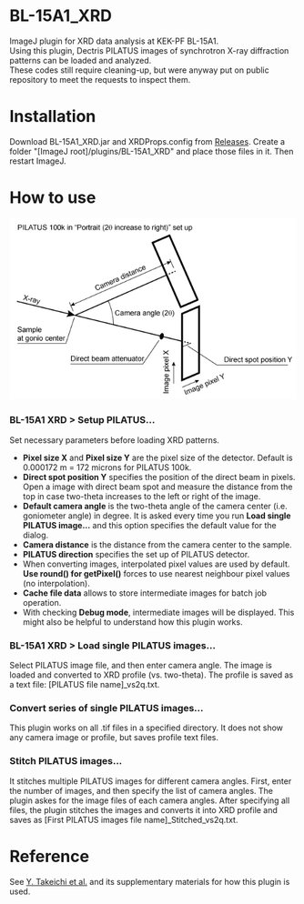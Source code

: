 # BL-15A1_XRD
ImageJ plugin for XRD data analysis at KEK-PF BL-15A1.  
Using this plugin, Dectris PILATUS images of synchrotron X-ray diffraction patterns can be loaded and analyzed.  
These codes still require cleaning-up, but were anyway put on public repository to meet the requests to inspect them. 

# Installation
Download BL-15A1_XRD.jar and XRDProps.config from [Releases](../../releases). Create a folder "[ImageJ root]/plugins/BL-15A1_XRD" and place those files in it. Then restart ImageJ.

# How to use
![PILATUS 100k in gPortrait (2q increase to right)h set up](Drawing1.png)
### BL-15A1 XRD > Setup PILATUS...
Set necessary parameters before loading XRD patterns.
- **Pixel size X** and **Pixel size Y** are the pixel size of the detector. Default is 0.000172 m = 172 microns for PILATUS 100k.
- **Direct spot position Y** specifies the position of the direct beam in pixels. Open a image with direct beam spot and measure the distance from the top in case two-theta increases to the left or right of the image.
- **Default camera angle** is the two-theta angle of the camera center (i.e. goniometer angle) in degree. It is asked every time you run **Load single PILATUS image...** and this option specifies the default value for the dialog.
- **Camera distance** is the distance from the camera center to the sample.
- **PILATUS direction** specifies the set up of PILATUS detector.
- When converting images, interpolated pixel values are used by default. **Use round() for getPixel()** forces to use nearest neighbour pixel values (no interpolation).
- **Cache file data** allows to store intermediate images for batch job operation.
- With checking **Debug mode**, intermediate images will be displayed. This might also be helpful to understand how this plugin works.
### BL-15A1 XRD > Load single PILATUS images...
Select PILATUS image file, and then enter camera angle. The image is loaded and converted to XRD profile (vs. two-theta). The profile is saved as a text file: [PILATUS file name]_vs2q.txt.
### Convert series of single PILATUS images...
This plugin works on all .tif files in a specified directory. It does not show any camera image or profile, but saves profile text files.
### Stitch PILATUS images...
It stitches multiple PILATUS images for different camera angles. First, enter the number of images, and then specify the list of camera angles. The plugin askes for the image files of each camera angles. After specifying  all files, the plugin stitches the images and converts it into XRD profile and saves as [First PILATUS images file name]_Stitched_vs2q.txt.
# Reference
See [Y. Takeichi et al.](https://doi.org/10.2355/isijinternational.ISIJINT-2023-215 "Y. Takeichi et al., ISIJ Int. 63, 2017 (2023).") and its supplementary materials for how this plugin is used.
